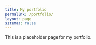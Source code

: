 ```yaml
---
title: My portfolio
permalink: /portfolio/
layout: page
sitemap: false
---
```


This is a placeholder page for my portfolio.

